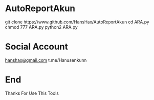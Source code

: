 # AutoReportAkun
git clone https://www.github.com/HansHax/AutoReportAkun
cd ARA.py
chmod 777 ARA.py
python2 ARA.py
# Social Account
hanshax@gmail.com
t.me/Hanusenkunn
# End
Thanks For Use This Tools
